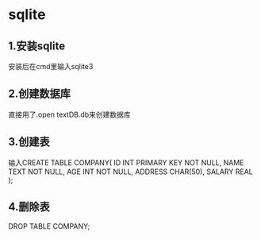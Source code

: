 # sqlite

## 1.安装sqlite

安装后在cmd里输入sqlite3

## 2.创建数据库

直接用了.open textDB.db来创建数据库

## 3.创建表

输入CREATE TABLE COMPANY(
   ID INT PRIMARY KEY     NOT NULL,
   NAME           TEXT    NOT NULL,
   AGE            INT     NOT NULL,
   ADDRESS        CHAR(50),
   SALARY         REAL
);

## 4.删除表

DROP TABLE COMPANY;
